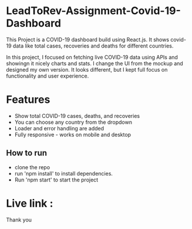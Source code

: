 # LeadToRev-Assignment-Covid-19-Dashboard
This Project is a COVID-19 dashboard build using React.js. It shows covid-19 data like total cases, recoveries and deaths for different countries.

In this project, I focused on fetching live COVID-19 data using APIs and showingn it nicely charts and stats. I change the UI from the mockup and designed my own version. It looks different, but I kept full focus on functionality and user experience. 

# Features
- Show total COVID-19 cases, deaths, and recoveries
- You can choose any country from the dropdown
- Loader and error handling are added 
- Fully responsive - works on mobile and desktop


## How to run

- clone the repo
- run 'npm install' to install dependencies.
- Run 'npm start' to start the project

# Live link :  

Thank you


